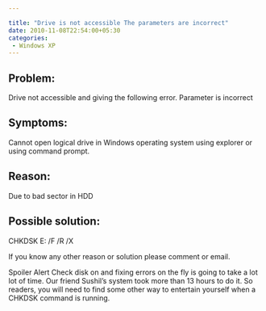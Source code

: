 ```yaml
---

title: "Drive is not accessible The parameters are incorrect"
date: 2010-11-08T22:54:00+05:30
categories:
 - Windows XP
---
```

## Problem:
Drive not accessible and giving the following error.
Parameter is incorrect

## Symptoms:
Cannot open logical drive in Windows operating system using explorer or using command prompt.

## Reason:
Due to bad sector in HDD

## Possible solution:
CHKDSK E: /F /R /X

If you know any other reason or solution please comment or email.

Spoiler Alert
Check disk on and fixing errors on the fly is going to take a lot lot of time. Our friend Sushil’s system took more than 13 hours to do it. So readers, you will need to find some other way to entertain yourself when a CHKDSK command is running.
